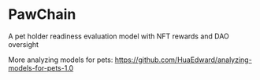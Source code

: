 # PawChain
A pet holder readiness evaluation model with NFT rewards and DAO oversight

More analyzing models for pets: https://github.com/HuaEdward/analyzing-models-for-pets-1.0
